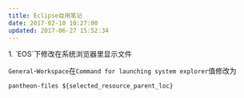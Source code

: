 ```yaml
---
title: Eclipse自用笔记
date: 2017-02-10 10:27:00
updated: 2017-06-27 15:52:34
---
```

<!--markdown-->1. `EOS`下修改在系统浏览器里显示文件
`General`-`Workspace`在`Command for launching system explorer`值修改为
```
pantheon-files ${selected_resource_parent_loc}
```

<!-- 2. 插件附录 -->